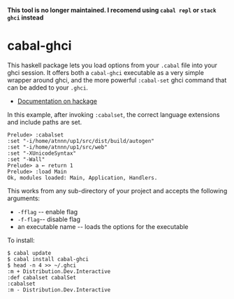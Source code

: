 **This tool is no longer maintained. I recomend using `cabal repl` or `stack ghci` instead**

# cabal-ghci

This haskell package lets you load options from your `.cabal` file into your ghci session. It offers both a `cabal-ghci` executable as a very simple wrapper around ghci, and the more powerful `:cabal-set` ghci command that can be added to your `.ghci`.

* [Documentation on hackage](http://hackage.haskell.org/packages/archive/cabal-ghci/latest/doc/html/Distribution-Dev-Interactive.html)

In this example, after invoking `:cabalset`, the correct language
extensions and include paths are set.

```
Prelude> :cabalset
:set "-i/home/atnnn/up1/src/dist/build/autogen"
:set "-i/home/atnnn/up1/src/web"
:set "-XUnicodeSyntax"
:set "-Wall"
Prelude> a ← return 1
Prelude> :load Main
Ok, modules loaded: Main, Application, Handlers.
```

This works from any sub-directory of your project and accepts the
following arguments:

* `-fflag` -- enable flag
* `-f-flag`-- disable flag
* an executable name -- loads the options for the executable

To install:

```
$ cabal update
$ cabal install cabal-ghci
$ head -n 4 >> ~/.ghci
:m + Distribution.Dev.Interactive
:def cabalset cabalSet
:cabalset
:m - Distribution.Dev.Interactive
```

